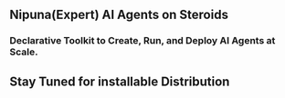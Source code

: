 
## Nipuna(Expert) AI Agents on Steroids

### Declarative Toolkit to Create, Run, and Deploy AI Agents at Scale.

## Stay Tuned for installable Distribution